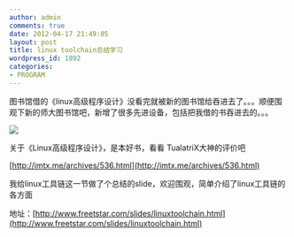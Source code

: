```yaml
---
author: admin
comments: true
date: 2012-04-17 21:49:05
layout: post
title: linux toolchain总结学习
wordpress_id: 1892
categories:
- PROGRAM
---
```


图书馆借的《linux高级程序设计》没看完就被新的图书馆给吞进去了。。。顺便围观下新的师大图书馆吧，新增了很多先进设备，包括把我借的书吞进去的。。。

![](http://www.tianjinwe.com/tianjin/tjwy/201112/W020111217515008281347.JPG)

关于《Linux高级程序设计》，是本好书，看看 TualatriX大神的评价吧

[http://imtx.me/archives/536.html](http://imtx.me/archives/536.html)

我给linux工具链这一节做了个总结的slide，欢迎围观，简单介绍了linux工具链的各方面

地址：[http://www.freetstar.com/slides/linuxtoolchain.html](http://www.freetstar.com/slides/linuxtoolchain.html)
